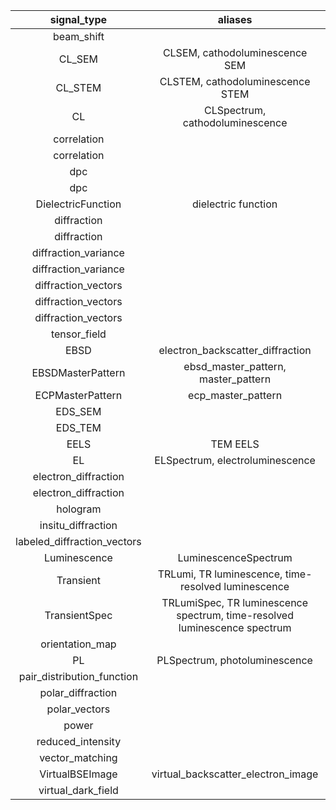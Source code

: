 |         signal_type         |                                  aliases                                  |          class name         |  package  |
| :-------------------------: | :-----------------------------------------------------------------------: | :-------------------------: | :-------: |
|          beam_shift         |                                                                           |          BeamShift          |   pyxem   |
|            CL_SEM           |                       CLSEM, cathodoluminescence SEM                      |        CLSEMSpectrum        |  lumispy  |
|           CL_STEM           |                      CLSTEM, cathodoluminescence STEM                     |        CLSTEMSpectrum       |  lumispy  |
|              CL             |                      CLSpectrum, cathodoluminescence                      |          CLSpectrum         |  lumispy  |
|         correlation         |                                                                           |        Correlation1D        |   pyxem   |
|         correlation         |                                                                           |        Correlation2D        |   pyxem   |
|             dpc             |                                                                           |         DPCSignal1D         |   pyxem   |
|             dpc             |                                                                           |         DPCSignal2D         |   pyxem   |
|      DielectricFunction     |                            dielectric function                            |      DielectricFunction     |   exspy   |
|         diffraction         |                                                                           |        Diffraction1D        |   pyxem   |
|         diffraction         |                                                                           |        Diffraction2D        |   pyxem   |
|     diffraction_variance    |                                                                           |    DiffractionVariance1D    |   pyxem   |
|     diffraction_variance    |                                                                           |    DiffractionVariance2D    |   pyxem   |
|     diffraction_vectors     |                                                                           |      DiffractionVectors     |   pyxem   |
|     diffraction_vectors     |                                                                           |     DiffractionVectors1D    |   pyxem   |
|     diffraction_vectors     |                                                                           |     DiffractionVectors2D    |   pyxem   |
|         tensor_field        |                                                                           |   DisplacementGradientMap   |   pyxem   |
|             EBSD            |                      electron_backscatter_diffraction                     |             EBSD            | kikuchipy |
|      EBSDMasterPattern      |                    ebsd_master_pattern, master_pattern                    |      EBSDMasterPattern      | kikuchipy |
|       ECPMasterPattern      |                             ecp_master_pattern                            |       ECPMasterPattern      | kikuchipy |
|           EDS_SEM           |                                                                           |        EDSSEMSpectrum       |   exspy   |
|           EDS_TEM           |                                                                           |        EDSTEMSpectrum       |   exspy   |
|             EELS            |                                  TEM EELS                                 |         EELSSpectrum        |   exspy   |
|              EL             |                      ELSpectrum, electroluminescence                      |          ELSpectrum         |  lumispy  |
|     electron_diffraction    |                                                                           |    ElectronDiffraction1D    |   pyxem   |
|     electron_diffraction    |                                                                           |    ElectronDiffraction2D    |   pyxem   |
|           hologram          |                                                                           |        HologramImage        |  holospy  |
|      insitu_diffraction     |                                                                           |     InSituDiffraction2D     |   pyxem   |
| labeled_diffraction_vectors |                                                                           | LabeledDiffractionVectors2D |   pyxem   |
|         Luminescence        |                            LuminescenceSpectrum                           |         LumiSpectrum        |  lumispy  |
|          Transient          |            TRLumi, TR luminescence, time-resolved luminescence            |        LumiTransient        |  lumispy  |
|        TransientSpec        | TRLumiSpec, TR luminescence spectrum, time-resolved luminescence spectrum |    LumiTransientSpectrum    |  lumispy  |
|       orientation_map       |                                                                           |        OrientationMap       |   pyxem   |
|              PL             |                       PLSpectrum, photoluminescence                       |          PLSpectrum         |  lumispy  |
|  pair_distribution_function |                                                                           |  PairDistributionFunction1D |   pyxem   |
|      polar_diffraction      |                                                                           |      PolarDiffraction2D     |   pyxem   |
|        polar_vectors        |                                                                           |         PolarVectors        |   pyxem   |
|            power            |                                                                           |           Power2D           |   pyxem   |
|      reduced_intensity      |                                                                           |      ReducedIntensity1D     |   pyxem   |
|       vector_matching       |                                                                           |    VectorMatchingResults    |   pyxem   |
|       VirtualBSEImage       |                     virtual_backscatter_electron_image                    |       VirtualBSEImage       | kikuchipy |
|      virtual_dark_field     |                                                                           |    VirtualDarkFieldImage    |   pyxem   |
